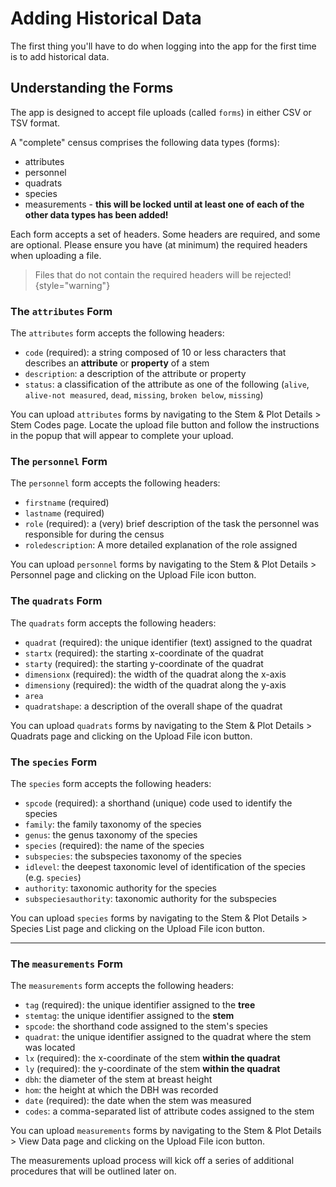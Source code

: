 # Adding Historical Data

The first thing you'll have to do when logging into the app for the first time is to add historical data.

## Understanding the Forms

The app is designed to accept file uploads (called `forms`) in either CSV or TSV format.

A "complete" census comprises the following data types (forms):

- attributes
- personnel
- quadrats
- species
- measurements - **this will be locked until at least one of each of the other data types has been added!**

Each form accepts a set of headers. Some headers are required, and some are optional. Please ensure you have (at
minimum) the required headers when uploading a file.

> Files that do not contain the required headers will be rejected!
> {style="warning"}

### The `attributes` Form

The `attributes` form accepts the following headers:

- `code` (required): a string composed of 10 or less characters that describes an **attribute** or **property** of a
  stem
- `description`: a description of the attribute or property
- `status`: a classification of the attribute as one of the following (`alive`, `alive-not measured`, `dead`, `missing`,
  `broken below`, `missing`)

You can upload `attributes` forms by navigating to the Stem & Plot Details > Stem Codes page. Locate the upload file
button and follow the instructions in the popup that will appear to complete your upload.

### The `personnel` Form

The `personnel` form accepts the following headers:

- `firstname` (required)
- `lastname` (required)
- `role` (required): a (very) brief description of the task the personnel was responsible for during the census
- `roledescription`: A more detailed explanation of the role assigned

You can upload `personnel` forms by navigating to the Stem & Plot Details > Personnel page and clicking on the Upload
File icon button.

### The `quadrats` Form

The `quadrats` form accepts the following headers:

- `quadrat` (required): the unique identifier (text) assigned to the quadrat
- `startx` (required): the starting x-coordinate of the quadrat
- `starty` (required): the starting y-coordinate of the quadrat
- `dimensionx` (required): the width of the quadrat along the x-axis
- `dimensiony` (required): the width of the quadrat along the y-axis
- `area`
- `quadratshape`: a description of the overall shape of the quadrat

You can upload `quadrats` forms by navigating to the Stem & Plot Details > Quadrats page and clicking on the Upload File
icon button.

### The `species` Form

The `species` form accepts the following headers:

- `spcode` (required): a shorthand (unique) code used to identify the species
- `family`: the family taxonomy of the species
- `genus`: the genus taxonomy of the species
- `species` (required): the name of the species
- `subspecies`: the subspecies taxonomy of the species
- `idlevel`: the deepest taxonomic level of identification of the species (e.g. `species`)
- `authority`: taxonomic authority for the species
- `subspeciesauthority`: taxonomic authority for the subspecies

You can upload `species` forms by navigating to the Stem & Plot Details > Species List page and clicking on the Upload
File icon button.

---- 

### The `measurements` Form

The `measurements` form accepts the following headers:

- `tag` (required): the unique identifier assigned to the **tree**
- `stemtag`: the unique identifier assigned to the **stem**
- `spcode`: the shorthand code assigned to the stem's species
- `quadrat`: the unique identifier assigned to the quadrat where the stem was located
- `lx` (required): the x-coordinate of the stem **within the quadrat**
- `ly` (required): the y-coordinate of the stem **within the quadrat**
- `dbh`: the diameter of the stem at breast height
- `hom`: the height at which the DBH was recorded
- `date` (required): the date when the stem was measured
- `codes`: a comma-separated list of attribute codes assigned to the stem

You can upload `measurements` forms by navigating to the Stem & Plot Details > View Data page and clicking on the Upload
File icon button.

The measurements upload process will kick off a series of additional procedures that will be outlined later on.